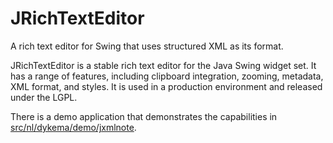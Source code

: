 JRichTextEditor
================

A rich text editor for Swing that uses structured XML as its format.

JRichTextEditor is a stable rich text editor for the Java Swing widget set. 
It has a range of features, including clipboard integration, zooming, metadata, 
XML format, and styles. It is used in a production environment and released under the LGPL. 

There is a demo application that demonstrates the capabilities in [src/nl/dykema/demo/jxmlnote](https://github.com/hdijkema/JRichTextEditor/tree/master/src/net/dijkema/demo/jxmlnote).
